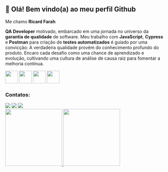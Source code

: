 ## 👋 Olá! Bem vindo(a) ao meu perfil Github
Me chamo **Ricard Farah**


**QA Developer**  motivado, embarcado em uma jornada no universo da **garantia de qualidade** de software. Meu trabalho com **JavaScript**, **Cypress** e **Postman** para criação de **testes automatizados** é guiado por uma convicção: A verdadeira qualidade provém do conhecimento profundo do produto. Encaro cada desafio como uma chance de aprendizado e evolução, cultivando uma cultura de análise de causa raiz para fomentar a melhoria contínua.

<img src="https://icongr.am/devicon/html5-original.svg?size=70&color=currentColor" width="40" height="40"/>   <img src="https://icongr.am/devicon/css3-original.svg?size=70&color=currentColor" width="40" height="40"/>   <img src="https://icongr.am/devicon/javascript-original.svg?size=70&color=currentColor" width="40" height="40"/> <img src="https://icongr.am/devicon/mysql-original-wordmark.svg?size=70&color=c6c3e9" width="40" height="40"/>  

### Contatos:

<div>
<a href="https://instagram.com/farah.dev/" target="_blank"><img src="https://img.shields.io/badge/-Instagram-%23E4405F?style=for-the-badge&logo=instagram&logoColor=white" target="_blank"></a>
<a href = "mailto:ricardfarah1983@gmail.com"><img src="https://img.shields.io/badge/Gmail-D14836?style=for-the-badge&logo=gmail&logoColor=white" target="_blank"></a>
<a href="https://www.linkedin.com/in/ricardfarah021/" target="_blank"><img src="https://img.shields.io/badge/-LinkedIn-%230077B5?style=for-the-badge&logo=linkedin&logoColor=white" target="_blank"></a>   
</div>

<div>
<a href="https://github.com/MohammeDevFarah">
<img height="180em" src="https://github-readme-stats.vercel.app/api/top-langs/?username=MohammeDevFarah&layout=compact&langs_count=7&theme=dark"/>
<img height="180em" src="https://github-readme-stats.vercel.app/api?username=MohammeDevFarah&show_icons=true&theme=dracula&include_all_commits=true&count_private=true"/>
</div>
